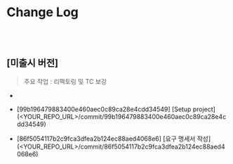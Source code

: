 # Change Log

<br><br>
## [미출시 버전]


> 주요 작업 : 리팩토링 및 TC 보강
- 

- [99b196479883400e460aec0c89ca28e4cdd34549] [Setup project](<YOUR_REPO_URL>/commit/99b196479883400e460aec0c89ca28e4cdd34549)


- [86f5054117b2c9fca3dfea2b124ec88aed4068e6] [요구 명세서 작성](<YOUR_REPO_URL>/commit/86f5054117b2c9fca3dfea2b124ec88aed4068e6)


<br><br><!-- generated by git-cliff -->
